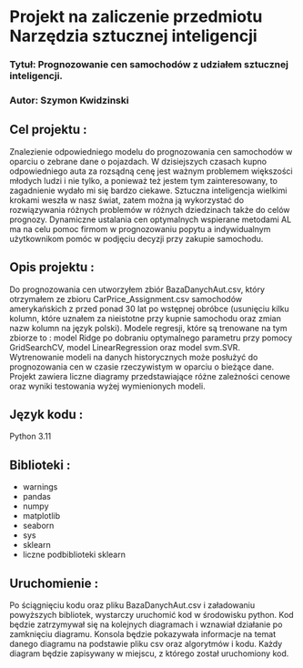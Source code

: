 # Projekt na zaliczenie przedmiotu Narzędzia sztucznej inteligencji


### Tytuł: Prognozowanie cen samochodów z udziałem sztucznej inteligencji.
### Autor: Szymon Kwidzinski

## Cel projektu :
Znalezienie odpowiedniego modelu do prognozowania cen 
samochodów w oparciu o zebrane dane o pojazdach. W dzisiejszych czasach kupno
odpowiedniego auta za rozsądną cenę jest ważnym problemem większości
młodych ludzi i nie tylko, a ponieważ też jestem tym zainteresowany,
to zagadnienie wydało mi się bardzo ciekawe. Sztuczna inteligencja
wielkimi krokami weszła w nasz świat, zatem można ją wykorzystać do
rozwiązywania różnych problemów w różnych dziedzinach także do celów
prognozy. Dynamiczne ustalania cen optymalnych wspierane
metodami AL ma na celu pomoc firmom w prognozowaniu popytu a indywidualnym
użytkownikom pomóc w podjęciu decyzji przy zakupie samochodu.

## Opis projektu :
Do prognozowania cen utworzyłem zbiór BazaDanychAut.csv, który otrzymałem
ze zbioru CarPrice_Assignment.csv samochodów amerykańskich z przed ponad 30 lat po
wstępnej obróbce (usunięciu kilku kolumn, które uznałem za nieistotne przy
kupnie samochodu oraz zmian nazw kolumn na język polski).
Modele regresji, które są trenowane na tym zbiorze to : model Ridge po
dobraniu optymalnego parametru przy pomocy GridSearchCV, model LinearRegression
oraz model svm.SVR. Wytrenowanie modeli na danych historycznych może posłużyć do
prognozowania cen w czasie rzeczywistym w oparciu o bieżące dane. 
Projekt zawiera liczne diagramy przedstawiające różne zależności cenowe oraz wyniki
testowania wyżej wymienionych modeli.

## Język kodu :
Python 3.11

## Biblioteki :
* warnings
* pandas
* numpy
* matplotlib
* seaborn
* sys
* sklearn
* liczne podbiblioteki sklearn

## Uruchomienie :
Po ściągnięciu kodu oraz pliku BazaDanychAut.csv i załadowaniu powyższych bibliotek, wystarczy
uruchomić kod w środowisku python. Kod będzie zatrzymywał się na kolejnych
diagramach i wznawiał działanie po zamknięciu diagramu. Konsola będzie pokazywała informacje 
na temat danego diagramu na podstawie pliku csv oraz algorytmów i kodu. Każdy diagram będzie 
zapisywany w miejscu, z którego został uruchomiony kod.


